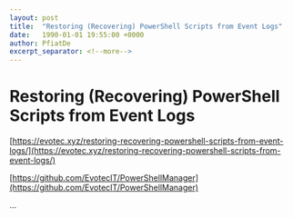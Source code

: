 ```yaml
---
layout: post
title:  "Restoring (Recovering) PowerShell Scripts from Event Logs"
date:   1990-01-01 19:55:00 +0000
author: PfiatDe
excerpt_separator: <!--more-->
---
```


# Restoring (Recovering) PowerShell Scripts from Event Logs

[https://evotec.xyz/restoring-recovering-powershell-scripts-from-event-logs/](https://evotec.xyz/restoring-recovering-powershell-scripts-from-event-logs/)

[https://github.com/EvotecIT/PowerShellManager](https://github.com/EvotecIT/PowerShellManager)

...
<!--more-->
